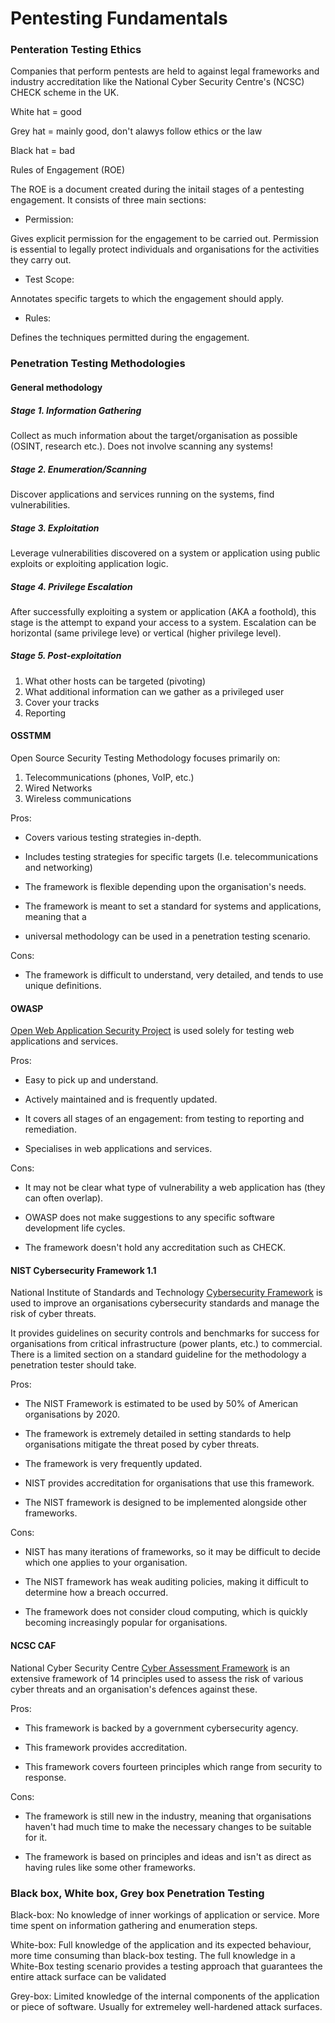 # Pentesting Fundamentals

### Penteration Testing Ethics

Companies that perform pentests are held to against legal frameworks and industry 
accreditation like the National Cyber Security Centre's (NCSC) CHECK scheme in the UK.

White hat = good

Grey hat = mainly good, don't alawys follow ethics or the law

Black hat = bad

Rules of Engagement (ROE)

The ROE is a document created during the initail stages of a pentesting engagement.
It consists of three main sections: 

- Permission:

Gives explicit permission for the engagement to be carried out. Permission is essential to 
legally protect individuals and organisations for the activities they carry out.

- Test Scope:

Annotates specific targets to which the engagement should apply.

- Rules:

Defines the techniques permitted during the engagement.

### Penetration Testing Methodologies

#### General methodology

##### Stage 1. Information Gathering

Collect as much information about the target/organisation as possible (OSINT, research 
etc.). Does not involve scanning any systems!

##### Stage 2. Enumeration/Scanning

Discover applications and services running on the systems, find vulnerabilities.

##### Stage 3. Exploitation

Leverage vulnerabilities discovered on a system or application using public exploits or 
exploiting application logic.

##### Stage 4. Privilege Escalation

After successfully exploiting a system or application (AKA a foothold), this stage is the 
attempt to expand your access to a system. Escalation can be horizontal (same privilege leve)
or vertical (higher privilege level).

##### Stage 5. Post-exploitation

1. What other hosts can be targeted (pivoting)
2. What additional information can we gather as a privileged user
3. Cover your tracks
4. Reporting

#### OSSTMM

Open Source Security Testing Methodology focuses primarily on:

1. Telecommunications (phones, VoIP, etc.)
2. Wired Networks
3. Wireless communications

Pros:

- Covers various testing strategies in-depth.

- Includes testing strategies for specific targets (I.e. telecommunications and networking) 

- The framework is flexible depending upon the organisation's needs.

- The framework is meant to set a standard for systems and applications, meaning that a 

- universal methodology can be used in a penetration testing scenario.

Cons:

- The framework is difficult to understand, very detailed, and tends to use unique 
definitions.

#### OWASP

[Open Web Application Security Project](https://owasp.org/) is used solely for testing web applications and services.

Pros:

- Easy to pick up and understand.

- Actively maintained and is frequently updated.

- It covers all stages of an engagement: from testing to reporting and remediation.

- Specialises in web applications and services.

Cons: 

- It may not be clear what type of vulnerability a web application has (they can often 
overlap).

- OWASP does not make suggestions to any specific software development life cycles.

- The framework doesn't hold any accreditation such as CHECK.

#### NIST Cybersecurity Framework 1.1

National Institute of Standards and Technology [Cybersecurity Framework](https://www.nist.gov/cyberframework) is used to improve an organisations cybersecurity standards 
and manage the risk of cyber threats.

It provides guidelines on security controls and benchmarks for success for organisations 
from critical infrastructure (power plants, etc.) to commercial. There is a limited section
on a standard guideline for the methodology a penetration tester should take.

Pros:

- The NIST Framework is estimated to be used by 50% of American organisations by 2020.

- The framework is extremely detailed in setting standards to help organisations mitigate 
the threat posed by cyber threats.

- The framework is very frequently updated.	
	
- NIST provides accreditation for organisations that use this framework.	

- The NIST framework is designed to be implemented alongside other frameworks.
	

Cons:

- NIST has many iterations of frameworks, so it may be difficult to decide which one 
applies to your organisation.

- The NIST framework has weak auditing policies, making it difficult to determine how a 
breach occurred.

- The framework does not consider cloud computing, which is quickly becoming increasingly 
popular for organisations.

#### NCSC CAF

National Cyber Security Centre [Cyber Assessment Framework](https://www.ncsc.gov.uk/collection/caf/caf-principles-and-guidance) is an extensive framework of 14 
principles used to assess the risk of various cyber threats and an organisation's defences 
against these.

Pros:

- This framework is backed by a government cybersecurity agency.

- This framework provides accreditation.

- This framework covers fourteen principles which range from security to response.

Cons:

- The framework is still new in the industry, meaning that organisations haven't had much
time to make the necessary changes to be suitable for it.

- The framework is based on principles and ideas and isn't as direct as having rules like 
some other frameworks.

### Black box, White box, Grey box Penetration Testing

Black-box: No knowledge of inner workings of application or service. More time spent on 
information gathering and enumeration steps.

White-box: Full knowledge of the application and its expected behaviour, more time 
consuming than black-box testing. The full knowledge in a White-Box testing scenario 
provides a testing approach that guarantees the entire attack surface can be validated

Grey-box: Limited knowledge of the internal components of the application or piece of 
software. Usually for extremeley well-hardened attack surfaces. 


